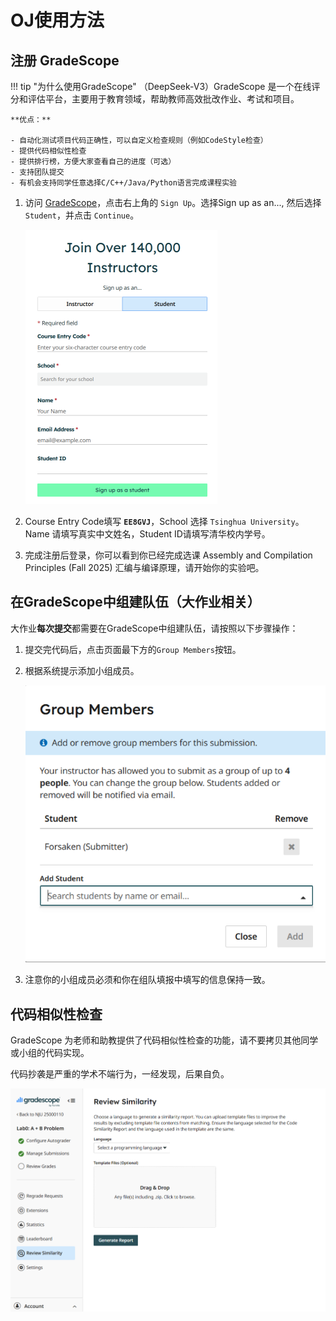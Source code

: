 # OJ使用方法

## 注册 GradeScope

!!! tip "为什么使用GradeScope"
    （DeepSeek-V3）GradeScope 是一个在线评分和评估平台，主要用于教育领域，帮助教师高效批改作业、考试和项目。
    
    **优点：**

    - 自动化测试项目代码正确性，可以自定义检查规则（例如CodeStyle检查）
    - 提供代码相似性检查
    - 提供排行榜，方便大家查看自己的进度（可选）
    - 支持团队提交
    - 有机会支持同学任意选择C/C++/Java/Python语言完成课程实验

1. 访问 [GradeScope](https://www.gradescope.com/)，点击右上角的 `Sign Up`。选择Sign up as an..., 然后选择 `Student`，并点击 `Continue`。

    ![注册GradeScope](./images/register.png)

2. Course Entry Code填写 **`EE8GVJ`**，School 选择 `Tsinghua University`。Name 请填写真实中文姓名，Student ID请填写清华校内学号。

3. 完成注册后登录，你可以看到你已经完成选课 Assembly and Compilation Principles (Fall 2025) 汇编与编译原理，请开始你的实验吧。


## 在GradeScope中组建队伍（大作业相关）

大作业**每次提交**都需要在GradeScope中组建队伍，请按照以下步骤操作：

1. 提交完代码后，点击页面最下方的`Group Members`按钮。

2. 根据系统提示添加小组成员。 

    ![添加小组成员](./images/group.png)

3. 注意你的小组成员必须和你在组队填报中填写的信息保持一致。

## 代码相似性检查

GradeScope 为老师和助教提供了代码相似性检查的功能，请不要拷贝其他同学或小组的代码实现。

代码抄袭是严重的学术不端行为，一经发现，后果自负。

![代码相似性检查](./images/similarity.png)